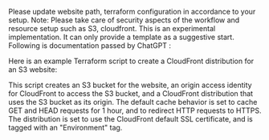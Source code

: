 
Please update website path, terraform configuration in accordance to your setup.
Note: Please take care of security aspects of the workflow and resource setup such as S3, cloudfront. This is an experimental implementation. It can only provide a template as a suggestive start.
Following is documentation passed by ChatGPT : 


Here is an example Terraform script to create a CloudFront distribution for an S3 website:



This script creates an S3 bucket for the website, an origin access identity for CloudFront to access the S3 bucket, and a CloudFront distribution that uses the S3 bucket as its origin. The default cache behavior is set to cache GET and HEAD requests for 1 hour, and to redirect HTTP requests to HTTPS. The distribution is set to use the CloudFront default SSL certificate, and is tagged with an "Environment" tag.